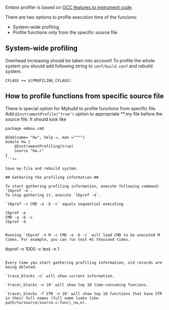 

Embox profiler is based on [GCC features to instrument code](https://gcc.gnu.org/onlinedocs/gcc-4.3.3/gcc/Code-Gen-Options.html).

There are two options to profile execution time of the funcions:
  * System-wide profiling
  * Profile functions only from the specific source file

## System-wide profiling ##

Overhead increasing should be taken into account!
To profile the whole system you should add following string to `conf/build.conf` and rebuild system.
```
CFLAGS += $(PROFILING_CFLAGS)
```

## How to profile functions from specific source file ##

There is special option for Mybuild to profile functions from specific file.
Add `@InstrumentProfile("true")` option to appropriate **.my file before the source file. It should look like
```
package embox.cmd

@Cmd(name= "hw", help =, man ="""")
module hw {
	@InstrumentProfiling(true)
	source "hw.c"
}
```**

Save my-file and rebuild system.

## Gathering the profiling information ##

To start gathering profiling information, execute following command: `tbprof -e`.
To stop gathering it, execute `tbprof -d`.

`tbprof -c CMD -a -b -c` equals sequential executing
```
	tbprof -e
	CMD -a -b -c
	tbprof -d
```

Running `tbprof -n M -c CMD -a -b -c` will lead CMD to be executed M times. For example, you can run test #1 thousand times.
```
tbprof -n 1000 -c test -n 1
```

Every time you start gathering profiling information, old records are being deleted.

`trace_blocks -n` will show current information.

`trace\_blocks -n 10' will show top 10 time-consuming funcions.

`trace\_blocks -f STR -n 10' will show top 10 functions that have STR in their full names (full name looks like path/to/source/source.c:func\_na,e).
